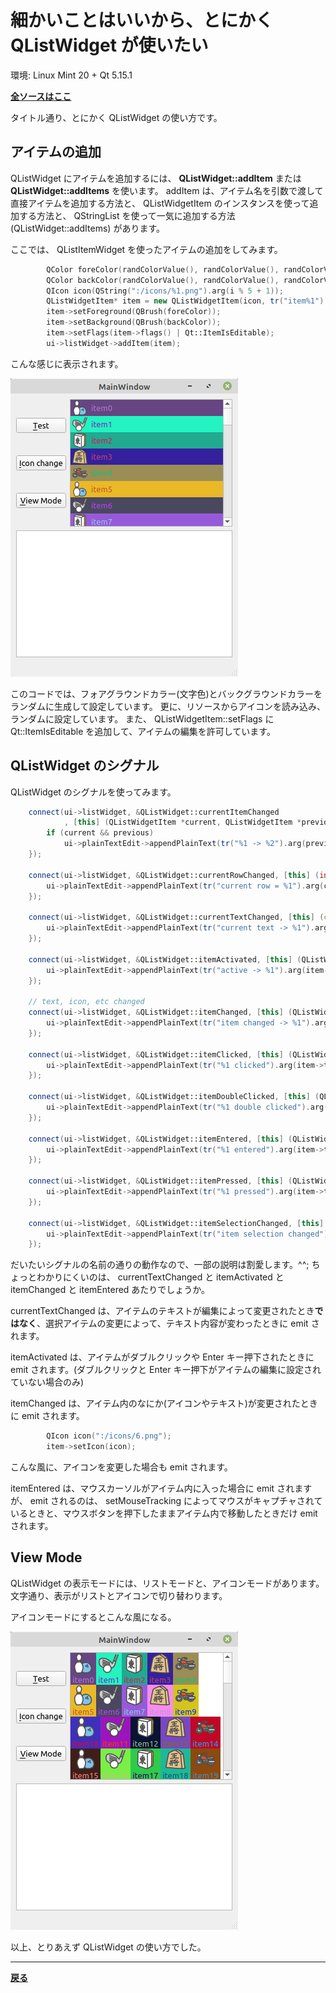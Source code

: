 # 細かいことはいいから、とにかく QListWidget が使いたい

環境: Linux Mint 20 + Qt 5.15.1

**[全ソースはここ](https://github.com/Taro3/QListWidgetSample)**

タイトル通り、とにかく QListWidget の使い方です。

## アイテムの追加

QListWidget にアイテムを追加するには、 **QListWidget::addItem** または **QListWidget::addItems** を使います。
addItem は、アイテム名を引数で渡して直接アイテムを追加する方法と、 QListWidgetItem のインスタンスを使って追加する方法と、 QStringList を使って一気に追加する方法 (QListWidget::addItems) があります。

ここでは、 QListItemWidget を使ったアイテムの追加をしてみます。

```C++
        QColor foreColor(randColorValue(), randColorValue(), randColorValue());
        QColor backColor(randColorValue(), randColorValue(), randColorValue());
        QIcon icon(QString(":/icons/%1.png").arg(i % 5 + 1));
        QListWidgetItem* item = new QListWidgetItem(icon, tr("item%1").arg(i));
        item->setForeground(QBrush(foreColor));
        item->setBackground(QBrush(backColor));
        item->setFlags(item->flags() | Qt::ItemIsEditable);
        ui->listWidget->addItem(item);
```

こんな感じに表示されます。

![アイテム追加](img/../1.png)

このコードでは、フォアグラウンドカラー(文字色)とバックグラウンドカラーをランダムに生成して設定しています。
更に、リソースからアイコンを読み込み、ランダムに設定しています。
また、 QListWidgetItem::setFlags に Qt::ItemIsEditable を追加して、アイテムの編集を許可しています。

## QListWidget のシグナル

QListWidget のシグナルを使ってみます。

```C++
    connect(ui->listWidget, &QListWidget::currentItemChanged
            , [this] (QListWidgetItem *current, QListWidgetItem *previous) {
        if (current && previous)
            ui->plainTextEdit->appendPlainText(tr("%1 -> %2").arg(previous->text()).arg(current->text()));
    });

    connect(ui->listWidget, &QListWidget::currentRowChanged, [this] (int currentRow) {
        ui->plainTextEdit->appendPlainText(tr("current row = %1").arg(currentRow));
    });

    connect(ui->listWidget, &QListWidget::currentTextChanged, [this] (const QString &currentText) {
        ui->plainTextEdit->appendPlainText(tr("current text -> %1").arg(currentText));
    });

    connect(ui->listWidget, &QListWidget::itemActivated, [this] (QListWidgetItem *item) {
        ui->plainTextEdit->appendPlainText(tr("active -> %1").arg(item->text()));
    });

    // text, icon, etc changed
    connect(ui->listWidget, &QListWidget::itemChanged, [this] (QListWidgetItem *item) {
        ui->plainTextEdit->appendPlainText(tr("item changed -> %1").arg(item->text()));
    });

    connect(ui->listWidget, &QListWidget::itemClicked, [this] (QListWidgetItem *item) {
        ui->plainTextEdit->appendPlainText(tr("%1 clicked").arg(item->text()));
    });

    connect(ui->listWidget, &QListWidget::itemDoubleClicked, [this] (QListWidgetItem *item) {
        ui->plainTextEdit->appendPlainText(tr("%1 double clicked").arg(item->text()));
    });

    connect(ui->listWidget, &QListWidget::itemEntered, [this] (QListWidgetItem *item) {
        ui->plainTextEdit->appendPlainText(tr("%1 entered").arg(item->text()));
    });

    connect(ui->listWidget, &QListWidget::itemPressed, [this] (QListWidgetItem *item) {
        ui->plainTextEdit->appendPlainText(tr("%1 pressed").arg(item->text()));
    });

    connect(ui->listWidget, &QListWidget::itemSelectionChanged, [this] () {
        ui->plainTextEdit->appendPlainText(tr("item selection changed"));
    });
```

だいたいシグナルの名前の通りの動作なので、一部の説明は割愛します。^^;
ちょっとわかりにくいのは、 currentTextChanged と itemActivated と itemChanged と itemEntered あたりでしょうか。

currentTextChanged は、アイテムのテキストが編集によって変更されたとき**ではなく**、選択アイテムの変更によって、テキスト内容が変わったときに emit されます。

itemActivated は、アイテムがダブルクリックや Enter キー押下されたときに emit されます。(ダブルクリックと Enter キー押下がアイテムの編集に設定されていない場合のみ)

itemChanged は、アイテム内のなにか(アイコンやテキスト)が変更されたときに emit されます。

```C++
        QIcon icon(":/icons/6.png");
        item->setIcon(icon);
```

こんな風に、アイコンを変更した場合も emit されます。

itemEntered は、マウスカーソルがアイテム内に入った場合に emit されますが、 emit されるのは、 setMouseTracking によってマウスがキャプチャされているときと、マウスボタンを押下したままアイテム内で移動したときだけ emit されます。

## View Mode

QListWidget の表示モードには、リストモードと、アイコンモードがあります。
文字通り、表示がリストとアイコンで切り替わります。

アイコンモードにするとこんな風になる。

![アイコンモード](img/../2.png)

以上、とりあえず QListWidget の使い方でした。

***

**[戻る](../Qt.md)**
